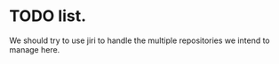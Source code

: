 TODO list.
==========

We should  try to  use jiri  to handle  the multiple  repositories we  intend to
manage here.
